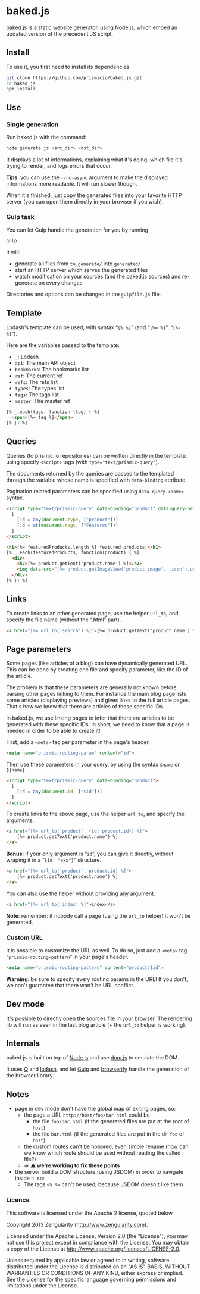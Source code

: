 baked.js
========

baked.js is a static website generator, using Node.js, which embed an updated version of the precedent JS script.

## Install

To use it, you first need to install its dependencies

```sh
git clone https://github.com/prismicio/baked.js.git
cd baked.js
npm install
```

## Use

### Single generation

Run baked.js with the command:

```sh
node generate.js <src_dir> <dst_dir>
```

It displays a lot of informations, explaining what it's doing, which file it's trying to render, and logs errors that occur.

**Tips**: you can use the `--no-async` argument to make the displayed informations more readable. It will run slower though.

When it's finished, just copy the generated files into your favorite HTTP server (you can open them directly in your browser if you wish).

### Gulp task

You can let Gulp handle the generation for you by running

```sh
gulp
```

It will:

- generate all files from `to_generate/` into `generated/`
- start an HTTP server which serves the generated files
- watch modification on your sources (and the baked.js sources) and re-generate on every changes

Directories and options can be changed in the `gulpfile.js` file.

## Template

Lodash's template can be used, with syntax “`[% %]`” (and “`[%= %]`”, “`[%- %]`”).

Here are the variables passed to the template:

- `_`: Lodash
- `api`: The main API object
- `bookmarks`: The bookmarks list
- `ref`: The current ref
- `refs`: The refs list
- `types`: The types list
- `tags`: The tags list
- `master`: The master ref

```html
[% _.each(tags, function (tag) { %]
  <span>[%= tag %]</span>
[% }) %]
```

## Queries

Queries (to prismic.io repositories) can be written directly in the template, using specify `<script>` tags (with `type="text/prismic-query"`).

The documents returned by the queries are passed to the templated through the variable whose name is specified with `data-binding` attribute.

Pagination related parameters can be specified using `data-query-<name>` syntax.

```html
<script type="text/prismic-query" data-binding="product" data-query-orderings="[my.product.name]">
  [
    [:d = any(document.type, ["product"])]
    [:d = at(document.tags, ["Featured"])]
  ]
</script>

<h1>[%= featuredProducts.length %] featured products:</h1>
[% _.each(featuredProducts, function(product) { %]
  <div>
    <h2>[%= product.getText('product.name') %]</h2>
    <img data-src="[%= product.getImageView('product.image', 'icon').url %]">
  </div>
[% }) %]
```

## Links

To create links to an other generated page, use the helper `url_to`, and specify the file name (without the “.html” part).

```html
<a href="[%= url_to('search') %]">[%= product.getText('product.name') %]</a>
```

## Page parameters

Some pages (like articles of a blog) can have dynamically generated URL. This can be done by creating one file and specify parameter, like the ID of the article.

The problem is that these parameters are generally not known before parsing other pages linking to them. For instance the main blog page lists some articles (displaying previews) and gives links to the full article pages. That's how we know that there are articles of these specific IDs.

In baked.js, we use linking pages to infer that there are articles to be generated with these specific IDs. In short, we need to know that a page is needed in order to be able to create it!

First, add a `<meta>` tag per parameter in the page's header.

```html
<meta name="prismic-routing-param" content="id">
```

Then use these parameters in your query, by using the syntax `$name` or `${name}.`

```html
<script type="text/prismic-query" data-binding="product">
  [
    [:d = any(document.id, ["$id"])]
  ]
</script>
```

To create links to the above page, use the helper `url_to`, and specify the arguments.

```html
<a href="[%= url_to('product', {id: product.id}) %]">
    [%= product.getText('product.name') %]
</a>
```

**Bonus**: if your only argument is “`id`”, you can give it directly, without wraping it in a “`{id: "xxx"}`” structure.

```html
<a href="[%= url_to('product', product.id) %]">
    [%= product.getText('product.name') %]
</a>
```

You can also use the helper without providing any argument.

```html
<a href="[%= url_to('index' %]">index</a>
```

**Note**: remember: if nobody call a page (using the `url_to` helper) it won't be generated.

### Custom URL

It is possible to customize the URL as well. To do so, just add a `<meta>` tag “`prismic-routing-pattern`” in your page's header.

```html
<meta name="prismic-routing-pattern" content="product/$id">
```

**Warning**: be sure to specify every routing params in the URL! If you don't, we can't guarantee that there won't be URL conflict.

## Dev mode

It's possible to directly open the sources file in your browser. The rendering lib will run as seen in the last blog article (+ the `url_to` helper is working).

## Internals

baked.js is built on top of [Node.js](nodejs.org) and use [dom.js](https://github.com/andreasgal/dom.js/) to emulate the DOM.

It uses [Q](https://github.com/kriskowal/q) and [lodash](http://lodash.com), and let [Gulp](gulpjs.com) and [browserify](browserify.org) handle the generation of the browser library.

## Notes

- page in dev mode don't have the global map of exiting pages, so:
	- the page a URL `http://host/foo/bar.html` could be
		- the file `foo/bar.html` (if the generated files are put at the root of `host`)
		- the file `bar.html` (if the generated files are put in the dir `foo` of `host`)
	- the custom routes can't be honored, even simple rename (how can we know which route should be used without reading the called file?)
    - ⇒ **⚠ we're working to fix these points**
- the server build a DOM structure (using JSDOM) in order to navigate inside it, so:
	- The tags `<% %>` can't be used, because JSDOM doesn't like them

### Licence

This software is licensed under the Apache 2 license, quoted below.

Copyright 2013 Zengularity (http://www.zengularity.com).

Licensed under the Apache License, Version 2.0 (the "License"); you may not use this project except in compliance with the License. You may obtain a copy of the License at http://www.apache.org/licenses/LICENSE-2.0.

Unless required by applicable law or agreed to in writing, software distributed under the License is distributed on an "AS IS" BASIS, WITHOUT WARRANTIES OR CONDITIONS OF ANY KIND, either express or implied. See the License for the specific language governing permissions and limitations under the License.
